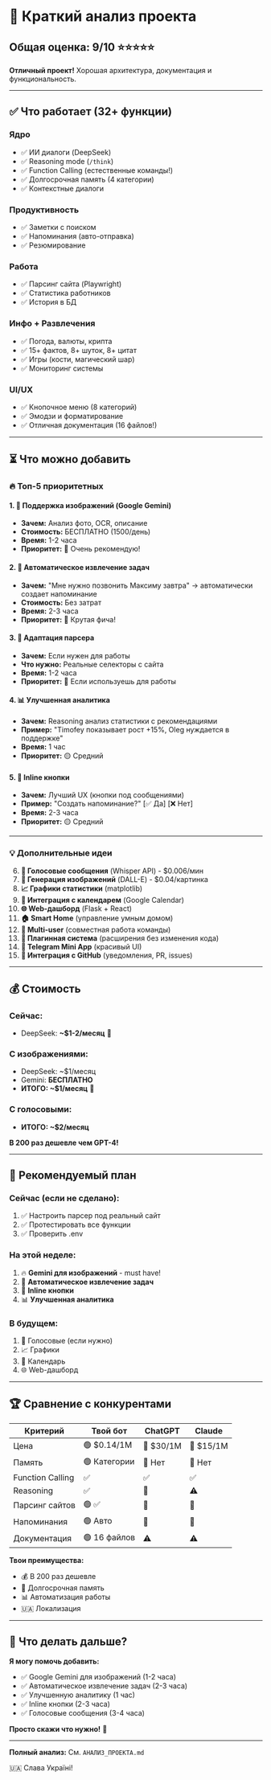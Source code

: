 # 🎯 Краткий анализ проекта

## Общая оценка: **9/10** ⭐⭐⭐⭐⭐

**Отличный проект!** Хорошая архитектура, документация и функциональность.

---

## ✅ Что работает (32+ функции)

### Ядро
- ✅ ИИ диалоги (DeepSeek)
- ✅ Reasoning mode (`/think`)
- ✅ Function Calling (естественные команды!)
- ✅ Долгосрочная память (4 категории)
- ✅ Контекстные диалоги

### Продуктивность
- ✅ Заметки с поиском
- ✅ Напоминания (авто-отправка)
- ✅ Резюмирование

### Работа
- ✅ Парсинг сайта (Playwright)
- ✅ Статистика работников
- ✅ История в БД

### Инфо + Развлечения
- ✅ Погода, валюты, крипта
- ✅ 15+ фактов, 8+ шуток, 8+ цитат
- ✅ Игры (кости, магический шар)
- ✅ Мониторинг системы

### UI/UX
- ✅ Кнопочное меню (8 категорий)
- ✅ Эмодзи и форматирование
- ✅ Отличная документация (16 файлов!)

---

## ⏳ Что можно добавить

### 🔥 Топ-5 приоритетных

#### 1. 📸 Поддержка изображений (Google Gemini)
- **Зачем:** Анализ фото, OCR, описание
- **Стоимость:** БЕСПЛАТНО (1500/день)
- **Время:** 1-2 часа
- **Приоритет:** 🔴 Очень рекомендую!

#### 2. 🤖 Автоматическое извлечение задач
- **Зачем:** "Мне нужно позвонить Максиму завтра" → автоматически создает напоминание
- **Стоимость:** Без затрат
- **Время:** 2-3 часа
- **Приоритет:** 🔴 Крутая фича!

#### 3. 🔧 Адаптация парсера
- **Зачем:** Если нужен для работы
- **Что нужно:** Реальные селекторы с сайта
- **Время:** 1-2 часа
- **Приоритет:** 🔴 Если используешь для работы

#### 4. 📊 Улучшенная аналитика
- **Зачем:** Reasoning анализ статистики с рекомендациями
- **Пример:** "Timofey показывает рост +15%, Oleg нуждается в поддержке"
- **Время:** 1 час
- **Приоритет:** 🟡 Средний

#### 5. 🎨 Inline кнопки
- **Зачем:** Лучший UX (кнопки под сообщениями)
- **Пример:** "Создать напоминание?" [✅ Да] [❌ Нет]
- **Время:** 2-3 часа
- **Приоритет:** 🟡 Средний

---

### 💡 Дополнительные идеи

6. **🎤 Голосовые сообщения** (Whisper API) - $0.006/мин
7. **🎨 Генерация изображений** (DALL-E) - $0.04/картинка
8. **📈 Графики статистики** (matplotlib)
9. **📅 Интеграция с календарем** (Google Calendar)
10. **🌐 Web-дашборд** (Flask + React)
11. **🏠 Smart Home** (управление умным домом)
12. **🤝 Multi-user** (совместная работа команды)
13. **🔌 Плагинная система** (расширения без изменения кода)
14. **📱 Telegram Mini App** (красивый UI)
15. **🔗 Интеграция с GitHub** (уведомления, PR, issues)

---

## 💰 Стоимость

### Сейчас:
- DeepSeek: **~$1-2/месяц** 🎉

### С изображениями:
- DeepSeek: ~$1/месяц
- Gemini: **БЕСПЛАТНО**
- **ИТОГО: ~$1/месяц** 🎉

### С голосовыми:
- **ИТОГО: ~$2/месяц**

**В 200 раз дешевле чем GPT-4!**

---

## 🎯 Рекомендуемый план

### Сейчас (если не сделано):
1. ✅ Настроить парсер под реальный сайт
2. ✅ Протестировать все функции
3. ✅ Проверить .env

### На этой неделе:
1. 🔥 **Gemini для изображений** - must have!
2. 🤖 **Автоматическое извлечение задач**
3. 🎨 **Inline кнопки**
4. 📊 **Улучшенная аналитика**

### В будущем:
1. 🎤 Голосовые (если нужно)
2. 📈 Графики
3. 📅 Календарь
4. 🌐 Web-дашборд

---

## 🏆 Сравнение с конкурентами

| Критерий | Твой бот | ChatGPT | Claude |
|----------|----------|---------|--------|
| Цена | 🟢 $0.14/1M | 🔴 $30/1M | 🔴 $15/1M |
| Память | 🟢 Категории | 🔴 Нет | 🔴 Нет |
| Function Calling | ✅ | ✅ | ✅ |
| Reasoning | ✅ | 🔴 | ⚠️ |
| Парсинг сайтов | 🟢 ✅ | 🔴 | 🔴 |
| Напоминания | 🟢 Авто | 🔴 | 🔴 |
| Документация | 🟢 16 файлов | ⚠️ | ⚠️ |

**Твои преимущества:**
- 💰 В 200 раз дешевле
- 🧠 Долгосрочная память
- 📊 Автоматизация работы
- 🇺🇦 Локализация

---

## 💬 Что делать дальше?

**Я могу помочь добавить:**
- ✅ Google Gemini для изображений (1-2 часа)
- ✅ Автоматическое извлечение задач (2-3 часа)
- ✅ Улучшенную аналитику (1 час)
- ✅ Inline кнопки (2-3 часа)
- ✅ Голосовые сообщения (3-4 часа)

**Просто скажи что нужно!** 🚀

---

**Полный анализ:** См. `АНАЛИЗ_ПРОЕКТА.md`

🇺🇦 Слава Україні!

